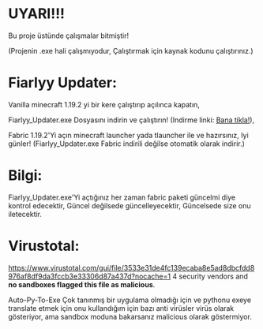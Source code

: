 # UYARI!!!
Bu proje üstünde çalışmalar bitmiştir!

(Projenin .exe hali çalışmıyodur, Çalıştırmak için kaynak kodunu çalıştırınız.)

# Fiarlyy Updater:


Vanilla minecraft 1.19.2 yi bir kere çalıştırıp açılınca kapatın,

Fiarlyy_Updater.exe Dosyasını indirin ve çalıştırın! (Indirme linki: [Bana tikla!](https://github.com/Endernah/fiarlyy_updater/releases/download/Son_Version/fiarlyy_updater_latest.exe)),

Fabric 1.19.2'Yi açın minecraft launcher yada tlauncher ile ve hazırsınız, Iyi günler! (Fiarlyy_Updater.exe Fabric indirili değilse otomatik olarak indirir.)

# Bilgi:

Fiarlyy_Updater.exe'Yi açtığınız her zaman fabric paketi güncelmi diye kontrol edecektir, Güncel değilsede güncelleyecektir, Güncelsede size onu iletecektir.

# Virustotal:

https://www.virustotal.com/gui/file/3533e31de4fc139ecaba8e5ad8dbcfdd8976af8df9da3fccb3e33306d87a437d?nocache=1
4 security vendors and **no sandboxes flagged this file as malicious**. 

Auto-Py-To-Exe Çok tanınmış bir uygulama olmadığı için ve pythonu exeye translate etmek için onu kullandığım için bazı anti virüsler virüs olarak gösteriyor, ama sandbox moduna bakarsanız malicious olarak göstermiyor.
